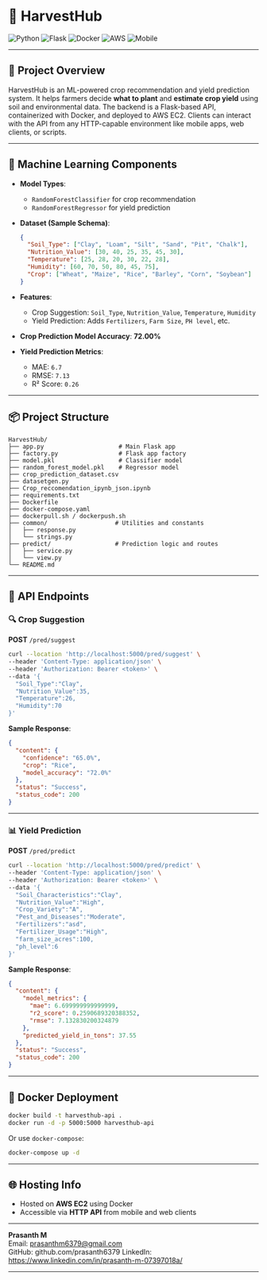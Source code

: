 # 🌾 HarvestHub

![Python](https://img.shields.io/badge/Made%20with-Python-3776AB?logo=python&logoColor=white)
![Flask](https://img.shields.io/badge/Backend-Flask-000000?logo=flask)
![Docker](https://img.shields.io/badge/Containerized-Docker-2496ED?logo=docker&logoColor=white)
![AWS](https://img.shields.io/badge/Deployed%20on-AWS%20EC2-FF9900?logo=amazon-aws&logoColor=white)
![Mobile](https://img.shields.io/badge/Mobile%20Client-React%20Native-61DAFB?logo=react)

---

## 🚀 Project Overview

HarvestHub is an ML-powered crop recommendation and yield prediction system. It helps farmers decide **what to plant** and **estimate crop yield** using soil and environmental data. The backend is a Flask-based API, containerized with Docker, and deployed to AWS EC2. Clients can interact with the API from any HTTP-capable environment like mobile apps, web clients, or scripts.

---

## 🧠 Machine Learning Components

- **Model Types**:
  - `RandomForestClassifier` for crop recommendation
  - `RandomForestRegressor` for yield prediction

- **Dataset (Sample Schema)**:
    ```json
    {
      "Soil_Type": ["Clay", "Loam", "Silt", "Sand", "Pit", "Chalk"],
      "Nutrition_Value": [30, 40, 25, 35, 45, 30],
      "Temperature": [25, 28, 20, 30, 22, 28],
      "Humidity": [60, 70, 50, 80, 45, 75],
      "Crop": ["Wheat", "Maize", "Rice", "Barley", "Corn", "Soybean"]
    }
    ```

- **Features**:
  - Crop Suggestion: `Soil_Type`, `Nutrition_Value`, `Temperature`, `Humidity`
  - Yield Prediction: Adds `Fertilizers`, `Farm Size`, `PH level`, etc.

- **Crop Prediction Model Accuracy**: **72.00%**
- **Yield Prediction Metrics**:
  - MAE: `6.7`
  - RMSE: `7.13`
  - R² Score: `0.26`

---

## 📦 Project Structure

```
HarvestHub/
├── app.py                     # Main Flask app
├── factory.py                 # Flask app factory
├── model.pkl                  # Classifier model
├── random_forest_model.pkl    # Regressor model
├── crop_prediction_dataset.csv
├── datasetgen.py
├── Crop_reccomendation_ipynb_json.ipynb
├── requirements.txt
├── Dockerfile
├── docker-compose.yaml
├── dockerpull.sh / dockerpush.sh
├── common/                   # Utilities and constants
│   ├── response.py
│   └── strings.py
├── predict/                  # Prediction logic and routes
│   ├── service.py
│   └── view.py
└── README.md
```

---

## 🔗 API Endpoints

### 🔍 Crop Suggestion

**POST** `/pred/suggest`

```bash
curl --location 'http://localhost:5000/pred/suggest' \
--header 'Content-Type: application/json' \
--header 'Authorization: Bearer <token>' \
--data '{
  "Soil_Type":"Clay",
  "Nutrition_Value":35,
  "Temperature":26,
  "Humidity":70
}'
```

**Sample Response**:
```json
{
  "content": {
    "confidence": "65.0%",
    "crop": "Rice",
    "model_accuracy": "72.0%"
  },
  "status": "Success",
  "status_code": 200
}
```

---

### 📊 Yield Prediction

**POST** `/pred/predict`

```bash
curl --location 'http://localhost:5000/pred/predict' \
--header 'Content-Type: application/json' \
--header 'Authorization: Bearer <token>' \
--data '{
  "Soil_Characteristics":"Clay",
  "Nutrition_Value":"High",
  "Crop_Variety":"A",
  "Pest_and_Diseases":"Moderate",
  "Fertilizers":"asd",
  "Fertilizer_Usage":"High",
  "farm_size_acres":100,
  "ph_level":6
}'
```

**Sample Response**:
```json
{
  "content": {
    "model_metrics": {
      "mae": 6.699999999999999,
      "r2_score": 0.2590689320388352,
      "rmse": 7.132830200324879
    },
    "predicted_yield_in_tons": 37.55
  },
  "status": "Success",
  "status_code": 200
}
```

---

## 🐳 Docker Deployment

```bash
docker build -t harvesthub-api .
docker run -d -p 5000:5000 harvesthub-api
```

Or use `docker-compose`:

```bash
docker-compose up -d
```

---

## 🌐 Hosting Info

- Hosted on **AWS EC2** using Docker
- Accessible via **HTTP API** from mobile and web clients

---

**Prasanth M**  
Email: prasanthm6379@gmail.com  
GitHub: github.com/prasanth6379
LinkedIn: https://www.linkedin.com/in/prasanth-m-07397018a/

---
